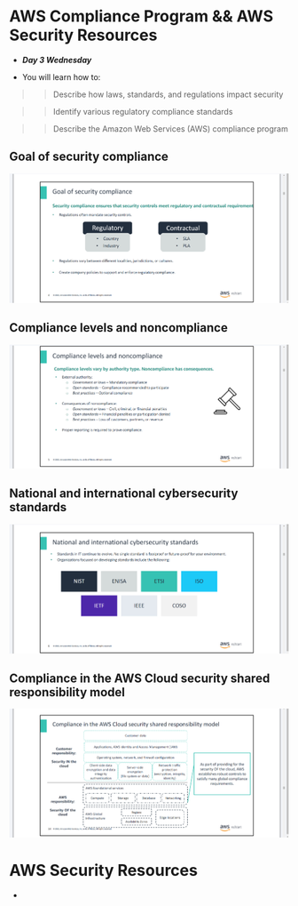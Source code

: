 # AWS Compliance Program && AWS Security Resources
- ***Day 3 Wednesday***

- You will learn how to:

>> Describe how laws, standards, and regulations impact security

>> Identify various regulatory compliance standards

>> Describe the Amazon Web Services (AWS) compliance program

## Goal of security compliance
![alt text](<Images/image copy 11.png>)

## Compliance levels and noncompliance
![alt text](<Images/image copy 12.png>)

## National and international cybersecurity standards
![alt text](<Images/image copy 13.png>)

## Compliance in the AWS Cloud security shared responsibility model
![alt text](<Images/image copy 14.png>)



# AWS Security Resources
- 